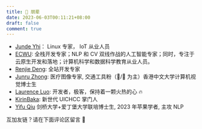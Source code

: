 ```yaml
---
title: 👯 朋辈
date: 2023-06-03T00:11:21+08:00
draft: false
comment: true
---
```


- [Junde Yhi](https://yhi.moe)： Linux 专家， IoT 从业人员
- [ECWU](https://ecwuuuuu.com/): 全栈开发专家；NLP 和 CV 双线作战的人工智能专家；同时，专注于云原生开发和落地；计算机科学和数据科学教育从业人员。
- [Renjie Deng](https://www.drjchn.com/): 全站开发专家
- [Junru Zhong](https://junru.dev/): 医疗图像专家, 交通工具粉（🚄/🚌 为主）香港中文大学计算机视觉博士生
- [Laurence Luo](https://www.lzc.app/): 开发者，极客，保持着一颗火热的心 🔥
- [KirinBaka](https://9baka.moe): 新世代 UICHCC 掌门人
- [Yifu Qiu](https://yfqiu.netlify.app/) 剑桥大学+爱丁堡大学联培博士生, 2023 年苹果学者, 主攻 NLP 


互加友链？请在下面评论区留言 🫡
